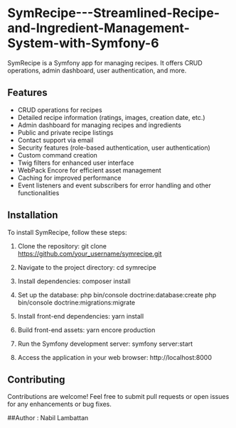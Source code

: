 # SymRecipe---Streamlined-Recipe-and-Ingredient-Management-System-with-Symfony-6
SymRecipe is a Symfony app for managing recipes. It offers CRUD operations, admin dashboard, user authentication, and more.

## Features

- CRUD operations for recipes
- Detailed recipe information (ratings, images, creation date, etc.)
- Admin dashboard for managing recipes and ingredients
- Public and private recipe listings
- Contact support via email
- Security features (role-based authentication, user authentication)
- Custom command creation
- Twig filters for enhanced user interface
- WebPack Encore for efficient asset management
- Caching for improved performance
- Event listeners and event subscribers for error handling and other functionalities

## Installation

To install SymRecipe, follow these steps:

1. Clone the repository:
git clone https://github.com/your_username/symrecipe.git


2. Navigate to the project directory:
cd symrecipe


3. Install dependencies:
composer install


4. Set up the database:
php bin/console doctrine:database:create
php bin/console doctrine:migrations:migrate


5. Install front-end dependencies:
yarn install


6. Build front-end assets:
yarn encore production


7. Run the Symfony development server:
symfony server:start


8. Access the application in your web browser:
http://localhost:8000


## Contributing

Contributions are welcome! Feel free to submit pull requests or open issues for any enhancements or bug fixes.


##Author : Nabil Lambattan
